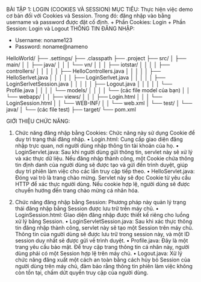 ﻿BÀI TẬP 1: LOGIN (COOKIES VÀ SESSION)
MỤC TIÊU: 
Thực hiện việc demo cơ bản đối với Cookies và Session. Trong đó: đăng nhập vào bằng username và password được đặt cố định. 
	+ Phần Cookies: Login
	+ Phần Session: Login và Logout
THÔNG TIN ĐĂNG NHẬP:
- Username: noname123
- Password: noname@nameno

HelloWorld/
├── .settings/
├── .classpath
├── .project
├── src/
│   ├── main/
│   │   ├── java/
│   │   │   └── vn/
│   │   │       ├── iotstar/
│   │   │       │   ├── controllers/
│   │   │       │   │   ├── HelloControllers.java
│   │   │       │   │   ├── HelloSerlvet.java
│   │   │       │   │   ├── LoginSerlvet.java
│   │   │       │   │   ├── LoginSerlvetSession.java
│   │   │       │   │   ├── Logout.java
│   │   │       │   │   └── Profile.java
│   │   │       │   └── models/
│   │   │       │       └── (các file model của bạn)
│   │   └── webapp/
│   │       ├── views/
│   │       │   ├── Login.html
│   │       │   └── LoginSession.html
│   │       └── WEB-INF/
│   │           └── web.xml 
│   └── test/
│       └── java/
│           └── (các file test)
├── target/
└── pom.xml

GIỚI THIỆU CHỨC NĂNG:
1. Chức năng đăng nhập bằng Cookies:
Chức năng này sử dụng Cookie để duy trì trạng thái đăng nhập.
• Login.html: Cung cấp giao diện đăng nhập trực quan, nơi người dùng nhập thông tin tài khoản của họ.
• LoginServlet.java: Sau khi người dùng gửi thông tin, servlet này sẽ xử lý và xác thực dữ liệu. Nếu đăng nhập thành công, một Cookie chứa thông tin định danh của người dùng sẽ được tạo và gửi đến trình duyệt, giúp duy trì phiên làm việc cho các lần truy cập tiếp theo.
• HelloServlet.java: Đóng vai trò là trang chào mừng. Servlet này sẽ đọc Cookie từ yêu cầu HTTP để xác thực người dùng. Nếu cookie hợp lệ, người dùng sẽ được chuyển hướng đến trang chào mừng cá nhân hóa.

2. Chức năng đăng nhập bằng Session:
Phương pháp này quản lý trạng thái đăng nhập bằng Session được lưu trữ trên máy chủ.
• LoginSession.html: Giao diện đăng nhập được thiết kế riêng cho luồng xử lý bằng Session.
• LoginServletSession.java: Sau khi xác thực thông tin đăng nhập thành công, servlet này sẽ tạo một Session trên máy chủ. Thông tin của người dùng sẽ được lưu trữ trong session này, và một ID session duy nhất sẽ được gửi về trình duyệt.
• Profile.java: Đây là một trang yêu cầu bảo mật. Để truy cập trang thông tin cá nhân này, người dùng phải có một Session hợp lệ trên máy chủ.
• Logout.java: Xử lý chức năng đăng xuất một cách an toàn bằng cách hủy bỏ Session của người dùng trên máy chủ, đảm bảo rằng thông tin phiên làm việc không còn tồn tại, chấm dứt quyền truy cập của người dùng.

